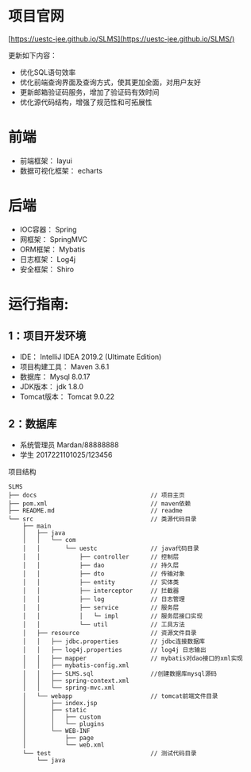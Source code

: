 # 项目官网

[https://uestc-jee.github.io/SLMS](https://uestc-jee.github.io/SLMS/)

更新如下内容：

- 优化SQL语句效率
- 优化前端查询界面及查询方式，使其更加全面，对用户友好
- 更新邮箱验证码服务，增加了验证码有效时间
- 优化源代码结构，增强了规范性和可拓展性

# 前端
- 前端框架： layui
- 数据可视化框架： echarts
# 后端
- IOC容器： Spring
- 网框架： SpringMVC
- ORM框架： Mybatis
- 日志框架： Log4j
- 安全框架： Shiro

# 运行指南:
## 1：项目开发环境
- IDE： IntelliJ IDEA 2019.2 (Ultimate Edition)
- 项目构建工具： Maven 3.6.1
- 数据库： Mysql 8.0.17
- JDK版本： jdk 1.8.0
- Tomcat版本： Tomcat 9.0.22

## 2：数据库
- 系统管理员 Mardan/88888888
- 学生 2017221101025/123456



项目结构
```
SLMS
├── docs                                // 项目主页
├── pom.xml                             // maven依赖
├── README.md                           // readme
└── src                                 // 类源代码目录
    ├── main
    │   ├── java
    │   │   └── com
    │   │       └── uestc               // java代码目录
    │   │           ├── controller      // 控制层
    │   │           ├── dao             // 持久层
    │   │           ├── dto             // 传输对象
    │   │           ├── entity          // 实体类
    │   │           ├── interceptor     // 拦截器
    │   │           ├── log             // 日志管理
    │   │           ├── service         // 服务层
    │   │           │   └─ impl         // 服务层接口实现
    │   │           └── util            // 工具方法
    │   ├── resource                    // 资源文件目录
    │   │   ├── jdbc.properties         // jdbc连接数据库
    │   │   ├── log4j.properties        // log4j 日志输出
    │   │   ├── mapper                  // mybatis对dao接口的xml实现
    │   │   ├── mybatis-config.xml
    │   │   ├── SLMS.sql                //创建数据库mysql源码
    │   │   ├── spring-context.xml
    │   │   └── spring-mvc.xml
    │   └── webapp                      // tomcat前端文件目录
    │       ├── index.jsp
    │       ├── static
    │       │   ├── custom
    │       │   └── plugins
    │       └── WEB-INF
    │           ├── page
    │           └── web.xml
    └── test                            // 测试代码目录
        └── java
```